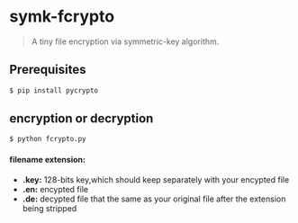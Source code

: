 # symk-fcrypto

> A tiny file encryption via symmetric-key algorithm.

## Prerequisites

```bash
$ pip install pycrypto
```

## encryption or decryption

```bash
$ python fcrypto.py
```

#### filename extension:
* __.key:__ 128-bits key,which should keep separately with your encypted file
* __.en:__ encypted file
* __.de:__ decypted file that the same as your original file after the extension being stripped
